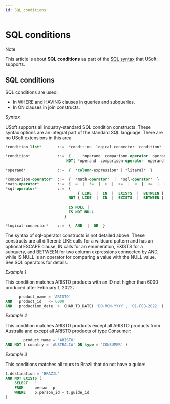 ```yaml
---
id: SQL_conditions
---
```


# SQL conditions



> [!NOTE]
> This article is about **SQL conditions** as part of the [SQL syntax](/docs/Modeller%20and%20Rules%20Engine/SQL%20syntax) that USoft supports.

## **SQL conditions**

SQL conditions are used:

- In WHERE and HAVING clauses in queries and subqueries.
- In ON clauses in join constructs.

*Syntax*

USoft supports all industry-standard SQL condition constructs. These syntax options are an integral part of the standard SQL language. There are no USoft extensions in this area.

```sql
*condition-list*       ::=  *condition  logical-connector  condition* ...

*condition*            ::=  {     *operand  comparison-operator  operand*    |
                           NOT( *operand  comparison-operator  operand* )  }

*operand*              ::=  {  *column-expression* | *literal*  }

*comparison-operator*  ::=  {  *math-operator*  |  *sql-operator*  }
*math-operator*        ::=  {  =  |  !=  |  >  |  >=  |  <  |  <=  |  <>  }
*sql-operator*         ::=  {  
                                { LIKE  |  IN  |  EXISTS  |  BETWEEN } |
                            NOT { LIKE  |  IN  |  EXISTS  |  BETWEEN } |

                            IS NULL |
                            IS NOT NULL
                          }

*logical-connector*    ::=  {  AND  |  OR  }
```

The syntax of sql-operator constructs is not detailed above. These constructs are all different: LIKE calls for a wildcard pattern and has an optional ESCAPE clause, IN calls for an enumeration, EXISTS for a subquery, and BETWEEN for two column expressions connected by AND, while IS NULL is an operator for comparing a value with the NULL value. See SQL operators for details.

*Example 1*

This condition matches ARISTO products with an ID not higher than 6000 produced after February 1, 2022:

```sql
      product_name = 'ARISTO'
AND   product_id   <= 6000
AND   production_date  >  CHAR_TO_DATE( 'DD-MON-YYYY', '01-FEB-2022' )
```

*Example 2*

This condition matches ARISTO products except all ARISTO products from Australia and except all ARISTO products of type Consumer:

```sql
        product_name = 'ARISTO'
AND NOT ( country = 'AUSTRALIA' OR type = 'CONSUMER' )
```

*Example 3*

This conditions matches all tours to Brazil that do not have a guide:

```sql
t.destination = 'BRAZIL'
AND NOT EXISTS (
    SELECT   ''
    FROM     person  p
    WHERE    p.person_id = t.guide_id
)
```

 